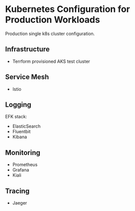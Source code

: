 # Kubernetes Configuration for Production Workloads

Production single k8s cluster configuration.

## Infrastructure

- Terrform provisioned AKS test cluster

## Service Mesh

- Istio

## Logging

EFK stack:

- ElasticSearch
- Fluentbit
- Kibana

## Monitoring

- Prometheus
- Grafana
- Kiali

## Tracing

- Jaeger
